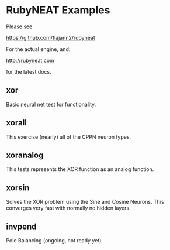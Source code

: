 RubyNEAT Examples
=================

Please see

https://github.com/flajann2/rubyneat

For the actual engine, and:

http://rubyneat.com

for the latest docs.



xor
---
Basic neural net test for functionality.

xorall
------
This exercise (nearly) all of the CPPN neuron types.

xoranalog
---------
This tests represents the XOR function as an analog function.

xorsin
------
Solves the XOR problem using the Sine and Cosine Neurons.
This converges very fast with normally no hidden layers.

invpend
-------
Pole Balancing (ongoing, not ready yet)
